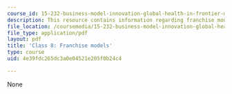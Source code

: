 ```yaml
---
course_id: 15-232-business-model-innovation-global-health-in-frontier-markets-fall-2013
description: This resource contains information regarding franchise models.
file_location: /coursemedia/15-232-business-model-innovation-global-health-in-frontier-markets-fall-2013/4e39fdc265dc3a0e04521e205f0b24c4_MIT15_232F13_Class8.pdf
file_type: application/pdf
layout: pdf
title: 'Class 8: Franchise models'
type: course
uid: 4e39fdc265dc3a0e04521e205f0b24c4

---
```

None